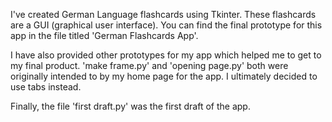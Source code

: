 I've created German Language flashcards using Tkinter. These flashcards are a GUI (graphical user interface). You can find the final prototype for this app in the file titled 'German Flashcards App'. 


I have also provided other prototypes for my app which helped me to get to my final product. 'make frame.py' and 'opening page.py' both were originally intended to by my home page for the app. I ultimately decided to use tabs instead. 


Finally, the file 'first draft.py' was the first draft of the app.
